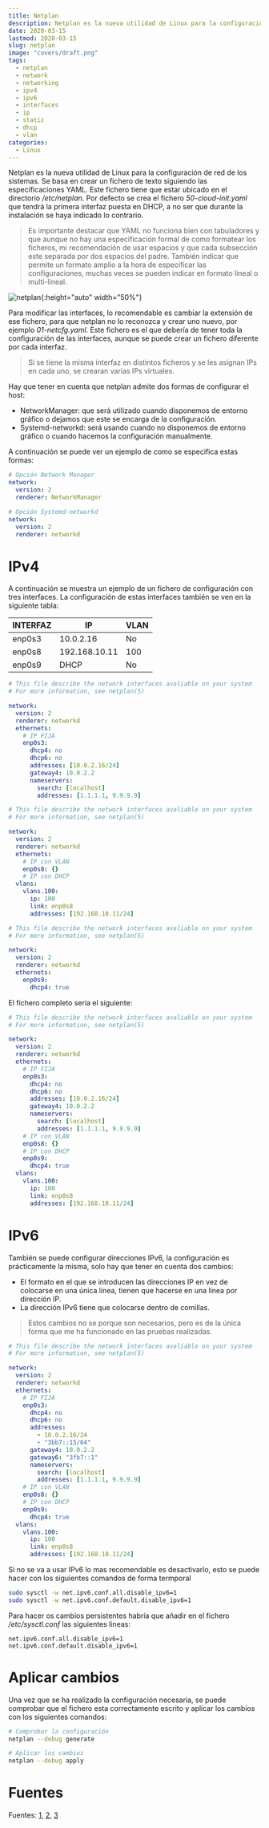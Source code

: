 ```yaml
---
title: Netplan
description: Netplan es la nueva utilidad de Linux para la configuración de red de los sistemas. Se basa en crear un fichero de texto siguiendo las especificaciones YAML. Este fichero tiene que estar ubicado en el directorio _/etc/netplan_. Por defecto se crea el fichero _50-cloud-init.yaml_ que tendrá la primera interfaz puesta en DHCP, a no ser que durante la instalación se haya indicado lo contrario.
date: 2020-03-15
lastmod: 2020-03-15
slug: netplan
image: "covers/draft.png"
tags:
  - netplan
  - network
  - networking
  - ipv4
  - ipv6
  - interfaces
  - ip
  - static
  - dhcp
  - vlan
categories:
  - Linux
---
```



Netplan es la nueva utilidad de Linux para la configuración de red de los sistemas. Se basa en crear un fichero de texto siguiendo las especificaciones YAML. Este fichero tiene que estar ubicado en el directorio _/etc/netplan_. Por defecto se crea el fichero _50-cloud-init.yaml_ que tendrá la primera interfaz puesta en DHCP, a no ser que durante la instalación se haya indicado lo contrario.


> Es importante destacar que YAML no funciona bien con tabuladores y que aunque no hay una especificación formal de como formatear los ficheros, mi recomendación de usar espacios y que cada subsección este separada por dos espacios del padre. 
También indicar que permite un formato amplio a la hora de especificar las configuraciones, muchas veces se pueden indicar en formato lineal o multi-lineal.


![netplan](/images/2019/netplan_design_overview.svg){:height="auto" width="50%"}



Para modificar las interfaces, lo recomendable es cambiar la extensión de ese fichero, para que netplan no lo reconozca y crear uno nuevo, por ejemplo _01-netcfg.yaml_. Este fichero es el que debería de tener toda la configuración de las interfaces, aunque se puede crear un fichero diferente por cada interfaz.




> Si se tiene la misma interfaz en distintos ficheros y se les asignan IPs en cada uno, se crearan varias IPs virtuales.





Hay que tener en cuenta que netplan admite dos formas de configurar el host:

- NetworkManager: que será utilizado cuando disponemos de entorno gráfico o dejamos que este se encarga de la configuración.
- Systemd-networkd: será usando cuando no disponemos de entorno gráfico o cuando hacemos la configuración manualmente.


A continuación se puede ver un ejemplo de como se especifica estas formas:


```yaml
# Opción Network Manager
network:
  version: 2
  renderer: NetworkManager

# Opción Systemd-networkd
network:
  version: 2
  renderer: networkd
```


# IPv4


A continuación se muestra un ejemplo de un fichero de configuración con tres interfaces. La configuración de estas interfaces también se ven en la siguiente tabla:


| INTERFAZ | IP | VLAN 
|----------|----------|------
| enp0s3 | 10.0.2.16 | No
| enp0s8 | 192.168.10.11 | 100
| enp0s9 | DHCP | No





```yaml
# This file describe the network interfaces avaliable on your system
# For more information, see netplan(5)

network:
  version: 2
  renderer: networkd
  ethernets:
    # IP FIJA
    enp0s3:
      dhcp4: no
      dhcp6: no
      addresses: [10.0.2.16/24]
      gateway4: 10.0.2.2
      nameservers:
        search: [localhost]
        addresses: [1.1.1.1, 9.9.9.9]
```




```yaml
# This file describe the network interfaces avaliable on your system
# For more information, see netplan(5)

network:
  version: 2
  renderer: networkd
  ethernets:
    # IP con VLAN
    enp0s8: {}
    # IP con DHCP
  vlans:
    vlans.100:
      ip: 100
      link: enp0s8
      addresses: [192.168.10.11/24]
```




```yaml
# This file describe the network interfaces avaliable on your system
# For more information, see netplan(5)

network:
  version: 2
  renderer: networkd
  ethernets:
    enp0s9:
      dhcp4: true
```







El fichero completo seria el siguiente:



```yaml
# This file describe the network interfaces avaliable on your system
# For more information, see netplan(5)

network:
  version: 2
  renderer: networkd
  ethernets:
    # IP FIJA
    enp0s3:
      dhcp4: no
      dhcp6: no
      addresses: [10.0.2.16/24]
      gateway4: 10.0.2.2
      nameservers:
        search: [localhost]
        addresses: [1.1.1.1, 9.9.9.9]
    # IP con VLAN
    enp0s8: {}
    # IP con DHCP
    enp0s9:
      dhcp4: true
  vlans:
    vlans.100:
      ip: 100
      link: enp0s8
      addresses: [192.168.10.11/24]
```




# IPv6

También se puede configurar direcciones IPv6, la configuración es prácticamente la misma, solo hay que tener en cuenta dos cambios:

- El formato en el que se introducen las direcciones IP en vez de colocarse en una única linea, tienen que hacerse en una linea por dirección IP.
- La dirección IPv6 tiene que colocarse dentro de comillas.


> Estos cambios no se porque son necesarios, pero es de la única forma que me ha funcionado en las pruebas realizadas.





```yaml
# This file describe the network interfaces avaliable on your system
# For more information, see netplan(5)

network:
  version: 2
  renderer: networkd
  ethernets:
    # IP FIJA
    enp0s3:
      dhcp4: no
      dhcp6: no
      addresses:
        - 10.0.2.16/24
        - "3bb7::15/64"
      gateway4: 10.0.2.2
      gateway6: "3fb7::1"
      nameservers:
        search: [localhost]
        addresses: [1.1.1.1, 9.9.9.9]
    # IP con VLAN
    enp0s8: {}
    # IP con DHCP
    enp0s9:
      dhcp4: true
  vlans:
    vlans.100:
      ip: 100
      link: enp0s8
      addresses: [192.168.10.11/24]
```




Si no se va a usar IPv6 lo mas recomendable es desactivarlo, esto se puede hacer con los siguientes comandos de forma termporal


```bash
sudo sysctl -w net.ipv6.conf.all.disable_ipv6=1
sudo sysctl -w net.ipv6.conf.default.disable_ipv6=1
```



Para hacer os cambios persistentes habría que añadir en el fichero _/etc/sysctl.conf_ las siguientes lineas:


```
net.ipv6.conf.all.disable_ipv6=1
net.ipv6.conf.default.disable_ipv6=1
```



# Aplicar cambios

Una vez que se ha realizado la configuración necesaria, se puede comprobar que el fichero esta correctamente escrito y aplicar los cambios con los siguientes comandos:


```bash
# Comprobar la configuración
netplan --debug generate

# Aplicar los cambios
netplan --debug apply
```




# Fuentes


Fuentes: [1][netplan], [2][netplan_examples], [3][mytcpip]



[netplan]: https://netplan.io/

[netplan_examples]: https://netplan.io/examples

[mytcpip]:  https://mytcpip.com/2019/05/05/ubuntu-18-04-y-netplan-tutorial-rapido-de-los-cambios-de-networking/